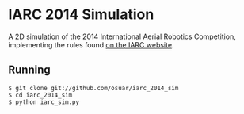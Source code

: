 IARC 2014 Simulation
====================

A 2D simulation of the 2014 International Aerial Robotics Competition,
implementing the rules found [on the IARC
website](http://aerialroboticscompetition.org/rules.php).

Running
-------

    $ git clone git://github.com/osuar/iarc_2014_sim
    $ cd iarc_2014_sim
    $ python iarc_sim.py
